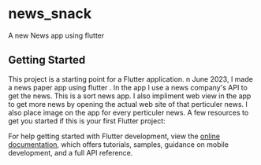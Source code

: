 # news_snack


A new News app using flutter

## Getting Started

This project is a starting point for a Flutter application.
n June 2023, I made a news paper app using flutter . In the app I use a news company's API to get the news. This is a sort news app. I also impliment web view in the app to get more news by opening the actual web site of that perticuler news. I also place image on the app for every perticuler news.
A few resources to get you started if this is your first Flutter project:




For help getting started with Flutter development, view the
[online documentation](https://docs.flutter.dev/), which offers tutorials,
samples, guidance on mobile development, and a full API reference.
